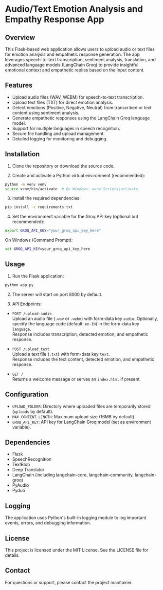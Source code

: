 # Audio/Text Emotion Analysis and Empathy Response App

## Overview
This Flask-based web application allows users to upload audio or text files for emotion analysis and empathetic response generation. The app leverages speech-to-text transcription, sentiment analysis, translation, and advanced language models (LangChain Groq) to provide insightful emotional context and empathetic replies based on the input content.

## Features
- Upload audio files (WAV, WEBM) for speech-to-text transcription.
- Upload text files (TXT) for direct emotion analysis.
- Detect emotions (Positive, Negative, Neutral) from transcribed or text content using sentiment analysis.
- Generate empathetic responses using the LangChain Groq language model.
- Support for multiple languages in speech recognition.
- Secure file handling and upload management.
- Detailed logging for monitoring and debugging.

## Installation

1. Clone the repository or download the source code.

2. Create and activate a Python virtual environment (recommended):

```bash
python -m venv venv
source venv/bin/activate  # On Windows: venv\Scripts\activate
```

3. Install the required dependencies:

```bash
pip install -r requirements.txt
```

4. Set the environment variable for the Groq API key (optional but recommended):

```bash
export GROQ_API_KEY="your_groq_api_key_here"
```

On Windows (Command Prompt):

```cmd
set GROQ_API_KEY=your_groq_api_key_here
```

## Usage

1. Run the Flask application:

```bash
python app.py
```

2. The server will start on port 8000 by default.

3. API Endpoints:

- `POST /upload-audio`  
  Upload an audio file (`.wav` or `.webm`) with form-data key `audio`. Optionally, specify the language code (default: `en-IN`) in the form-data key `language`.  
  Response includes transcription, detected emotion, and empathetic response.

- `POST /upload_text`  
  Upload a text file (`.txt`) with form-data key `text`.  
  Response includes the text content, detected emotion, and empathetic response.

- `GET /`  
  Returns a welcome message or serves an `index.html` if present.

## Configuration

- `UPLOAD_FOLDER`: Directory where uploaded files are temporarily stored (`uploads` by default).
- `MAX_CONTENT_LENGTH`: Maximum upload size (16MB by default).
- `GROQ_API_KEY`: API key for LangChain Groq model (set as environment variable).

## Dependencies

- Flask
- SpeechRecognition
- TextBlob
- Deep Translator
- LangChain (including langchain-core, langchain-community, langchain-groq)
- PyAudio
- Pydub

## Logging

The application uses Python's built-in logging module to log important events, errors, and debugging information.

## License

This project is licensed under the MIT License. See the LICENSE file for details.

## Contact

For questions or support, please contact the project maintainer.
